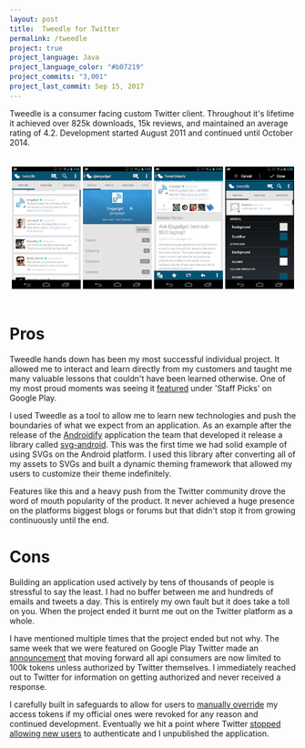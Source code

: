 ```yaml
---
layout: post
title:  Tweedle for Twitter
permalink: /tweedle
project: true
project_language: Java
project_language_color: "#b07219"
project_commits: "3,001"
project_last_commit: Sep 15, 2017
---
```


Tweedle is a consumer facing custom Twitter client. Throughout it's lifetime it achieved over 825k downloads, 15k reviews, and maintained an average rating of 4.2. Development started August 2011 and continued until October 2014.

<p align="center" style="padding-top:20px;padding-bottom:20px;">
  <img src="/assets/tweedle/image1.png" width="24%" />
  <img src="/assets/tweedle/image2.png" width="24%" />
  <img src="/assets/tweedle/image3.png" width="24%" />
  <img src="/assets/tweedle/image4.png" width="24%" />
</p>

# Pros
Tweedle hands down has been my most successful individual project. It allowed me to interact and learn directly from my customers and taught me many valuable lessons that couldn't have been learned otherwise. One of my most proud moments was seeing it [featured](https://twitter.com/HandlerExploit/status/236522655845593088) under 'Staff Picks' on Google Play.

I used Tweedle as a tool to allow me to learn new technologies and push the boundaries of what we expect from an application. As an example after the release of the [Androidify](https://play.google.com/store/apps/details?id=com.google.android.apps.androidify) application the team that developed it release a library called [svg-android](https://code.google.com/archive/p/svg-android/). This was the first time we had solid example of using SVGs on the Android platform. I used this library after converting all of my assets to SVGs and built a dynamic theming framework that allowed my users to customize their theme indefinitely.

Features like this and a heavy push from the Twitter community drove the word of mouth popularity of the product. It never achieved a huge presence on the platforms biggest blogs or forums but that didn't stop it from growing continuously until the end.

# Cons
Building an application used actively by tens of thousands of people is stressful to say the least. I had no buffer between me and hundreds of emails and tweets a day. This is entirely my own fault but it does take a toll on you. When the project ended it burnt me out on the Twitter platform as a whole.

I have mentioned multiple times that the project ended but not why. The same week that we were featured on Google Play Twitter made an [announcement](https://developer.twitter.com/en/developer-terms/policy.html) that moving forward all api consumers are now limited to 100k tokens unless authorized by Twitter themselves. I immediately reached out to Twitter for information on getting authorized and never received a response.

I carefully built in safeguards to allow for users to [manually override](https://twitter.com/HandlerExploit/status/382012922211209216) my access tokens if my official ones were revoked for any reason and continued development. Eventually we hit a point where Twitter [stopped allowing new users](https://twitter.com/HandlerExploit/status/523453757863231488) to authenticate and I unpublished the application.
